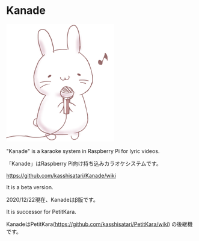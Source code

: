 Kanade
==============

![Kanade](Kanade.png "Kanade")

"Kanade" is a karaoke system in Raspberry Pi for lyric videos.

「Kanade」はRaspberry Pi向け持ち込みカラオケシステムです。

https://github.com/kasshisatari/Kanade/wiki

It is a beta version.

2020/12/22現在、Kanadeはβ版です。

It is successor for PetitKara.

KanadeはPetitKara(https://github.com/kasshisatari/PetitKara/wiki) の後継機です。
